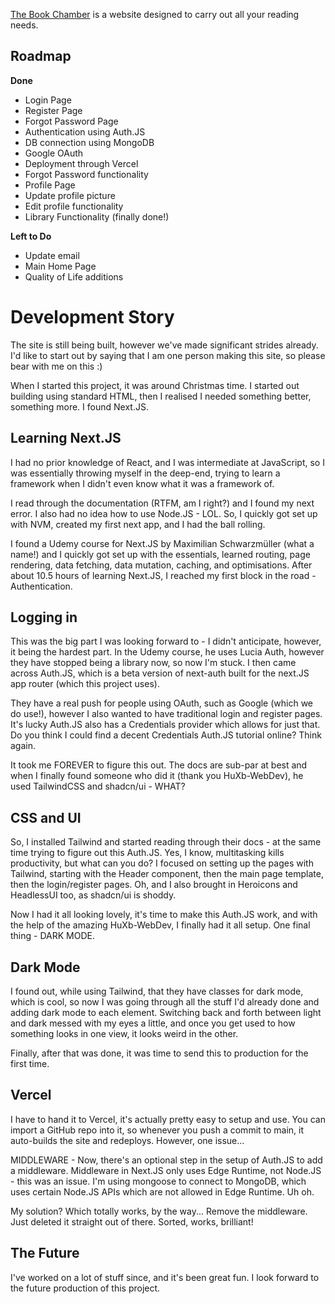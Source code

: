 [The Book Chamber](https://www.book-chamber.com) is a website designed to carry out all your reading needs.

## Roadmap

**Done**

- Login Page
- Register Page
- Forgot Password Page
- Authentication using Auth.JS
- DB connection using MongoDB
- Google OAuth
- Deployment through Vercel
- Forgot Password functionality
- Profile Page
- Update profile picture
- Edit profile functionality
- Library Functionality (finally done!)

**Left to Do**

- Update email
- Main Home Page
- Quality of Life additions

# Development Story

The site is still being built, however we've made significant strides already. I'd like to start out by saying that I am one person making this site, so please bear with me on this :)

When I started this project, it was around Christmas time. I started out building using standard HTML, then I realised I needed something better, something more. I found Next.JS.

## Learning Next.JS

I had no prior knowledge of React, and I was intermediate at JavaScript, so I was essentially throwing myself in the deep-end, trying to learn a framework when I didn't even know what it was a framework of.

I read through the documentation (RTFM, am I right?) and I found my next error. I also had no idea how to use Node.JS - LOL. So, I quickly got set up with NVM, created my first next app, and I had the ball rolling.

I found a Udemy course for Next.JS by Maximilian Schwarzmüller (what a name!) and I quickly got set up with the essentials, learned routing, page rendering, data fetching, data mutation, caching, and optimisations. After about 10.5 hours of learning Next.JS, I reached my first block in the road - Authentication.

## Logging in

This was the big part I was looking forward to - I didn't anticipate, however, it being the hardest part. In the Udemy course, he uses Lucia Auth, however they have stopped being a library now, so now I'm stuck. I then came across Auth.JS, which is a beta version of next-auth built for the next.JS app router (which this project uses).

They have a real push for people using OAuth, such as Google (which we do use!), however I also wanted to have traditional login and register pages. It's lucky Auth.JS also has a Credentials provider which allows for just that. Do you think I could find a decent Credentials Auth.JS tutorial online? Think again.

It took me FOREVER to figure this out. The docs are sub-par at best and when I finally found someone who did it (thank you HuXb-WebDev), he used TailwindCSS and shadcn/ui - WHAT?

## CSS and UI

So, I installed Tailwind and started reading through their docs - at the same time trying to figure out this Auth.JS. Yes, I know, multitasking kills productivity, but what can you do? I focused on setting up the pages with Tailwind, starting with the Header component, then the main page template, then the login/register pages. Oh, and I also brought in Heroicons and HeadlessUI too, as shadcn/ui is shoddy.

Now I had it all looking lovely, it's time to make this Auth.JS work, and with the help of the amazing HuXb-WebDev, I finally had it all setup. One final thing - DARK MODE.

## Dark Mode

I found out, while using Tailwind, that they have classes for dark mode, which is cool, so now I was going through all the stuff I'd already done and adding dark mode to each element. Switching back and forth between light and dark messed with my eyes a little, and once you get used to how something looks in one view, it looks weird in the other.

Finally, after that was done, it was time to send this to production for the first time.

## Vercel

I have to hand it to Vercel, it's actually pretty easy to setup and use. You can import a GitHub repo into it, so whenever you push a commit to main, it auto-builds the site and redeploys. However, one issue...

MIDDLEWARE - Now, there's an optional step in the setup of Auth.JS to add a middleware. Middleware in Next.JS only uses Edge Runtime, not Node.JS - this was an issue. I'm using mongoose to connect to MongoDB, which uses certain Node.JS APIs which are not allowed in Edge Runtime. Uh oh.

My solution? Which totally works, by the way... Remove the middleware. Just deleted it straight out of there. Sorted, works, brilliant!

## The Future

I've worked on a lot of stuff since, and it's been great fun. I look forward to the future production of this project.
